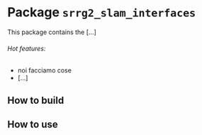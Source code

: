 # Package `srrg2_slam_interfaces`

This package contains the [...]

###### Hot features:
* noi facciamo cose
* [...]

## How to build

<!-- [TO FIX]
The `srrg2_solver` is developed using our `srrg2` framework.
All our software is tested both with Ubuntu 18.04 and 16.04 (GCC 5 and 7), still the remaining of this guide refers to Ubuntu 18.04.
Please follow this guide to build and run `srrg2_solver` on your machine:

1. initialize the `srrg2` Catkin workspace following the guide [here](https://github.com/srrg-sapienza/srrg2_core/tree/master/srrg2_core). As indicated in the aforementioned guide, we suggest to have a directory in which you clone all the `srrg2` repositories (referred here as `SRRG2_SOURCE_ROOT`) and a directory that contains the Catkin workspace (referred here as `SRRG2_WS_ROOT`)

2. clone all the `srrg2` dependencies of this package
```bash
cd <SRRG2_SOURCE_ROOT>
git clone https://github.com/srrg-sapienza/srrg2_cmake_modules.git # basic cmake-modules
git clone https://github.com/srrg-sapienza/srrg2_core.git # core data-structures and utilities
```

3. clone this repository
```bash
cd <SRRG2_SOURCE_ROOT>
git clone https://github.com/srrg-sapienza/srrg2_solver.git
```

4. link all the required packages in your Catkin workspace
```bash
cd <SRRG2_WS_ROOT>/src
ln -s <SRRG2_SOURCE_ROOT>/srrg2_cmake_modules .
ln -s <SRRG2_SOURCE_ROOT>/srrg2_core/srrg2_core .
ln -s <SRRG2_SOURCE_ROOT>/srrg2_solver/srrg2_solver .
```

5. build using Catkin
```bash
cd <SRRG2_WS_ROOT>
catkin build srrg2_solver
```

6. [OPTIONAL] build unit-tests using catkin
```bash
cd <SRRG2_WS_ROOT>
catkin build srrg2_solver --catkin-make-args tests
``` -->

## How to use
<!-- We also provide some self-explanatory examples of the tools included in this package.
These are located in the [`example`](src/examples) directory. -->

